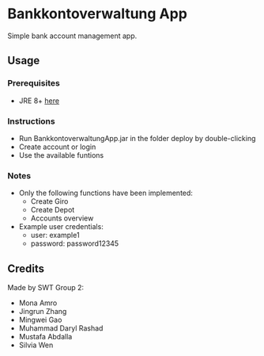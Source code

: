 # Bankkontoverwaltung App
Simple bank account management app.

## Usage

### Prerequisites

- JRE 8+ [here](https://www.java.com/en/download/manual.jsp)

### Instructions

- Run BankkontoverwaltungApp.jar in the folder deploy by double-clicking
- Create account or login
- Use the available funtions

### Notes

- Only the following functions have been implemented:
  - Create Giro
  - Create Depot
  - Accounts overview
- Example user credentials:
  - user: example1
  - password: password12345

## Credits

Made by SWT Group 2:

- Mona Amro
- Jingrun Zhang
- Mingwei Gao
- Muhammad Daryl Rashad
- Mustafa Abdalla
- Silvia Wen
